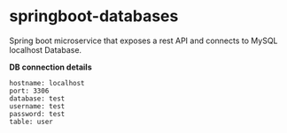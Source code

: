 # springboot-databases
Spring boot microservice that exposes a rest API and connects to MySQL localhost Database.

<b>DB connection details</b>
```
hostname: localhost
port: 3306
database: test 
username: test 
password: test
table: user
```
